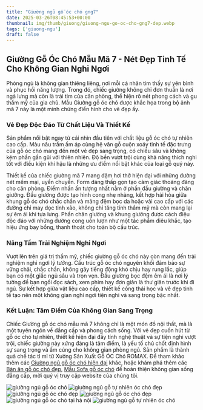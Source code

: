 ```yaml
---
title: "Giường ngủ gỗ óc chó gng7"
date: 2025-03-26T08:45:53+00:00
thumbnail: img/thumb/giuong/giuong-ngu-go-oc-cho-gng7-dep.webp
tags: ['giuong-ngu']
draft: false
---
```

## Giường Gỗ Óc Chó Mẫu Mã 7 - Nét Đẹp Tinh Tế Cho Không Gian Nghỉ Ngơi

Phòng ngủ là không gian thiêng liêng, nơi mỗi cá nhân tìm thấy sự yên bình và phục hồi năng lượng. Trong đó, chiếc giường không chỉ đơn thuần là nơi ngả lưng mà còn là trái tim của căn phòng, thể hiện rõ nét phong cách và gu thẩm mỹ của gia chủ. Mẫu Giường gỗ óc chó được khắc họa trong bộ ảnh mã 7 này là một minh chứng điển hình cho vẻ đẹp ấy.

### Vẻ Đẹp Độc Đáo Từ Chất Liệu Và Thiết Kế

Sản phẩm nổi bật ngay từ cái nhìn đầu tiên với chất liệu gỗ óc chó tự nhiên cao cấp. Màu nâu trầm ấm áp cùng hệ vân gỗ cuộn xoáy tinh tế đặc trưng của gỗ óc chó mang đến một vẻ đẹp sang trọng, có chiều sâu và không kém phần gần gũi với thiên nhiên. Độ bền vượt trội cùng khả năng thích nghi tốt với điều kiện khí hậu là những ưu điểm nổi bật khác của loại gỗ quý này.

Thiết kế của chiếc giường mã 7 mang đậm hơi thở hiện đại với những đường nét mềm mại, uyển chuyển. Form dáng thấp gọn tạo cảm giác thoáng đãng cho căn phòng. Điểm nhấn ấn tượng nhất nằm ở phần đầu giường và chân giường. Đầu giường được tạo hình cong nhẹ nhàng, kết hợp hài hòa giữa khung gỗ óc chó chắc chắn và mảng đệm bọc da hoặc vải cao cấp với các đường chỉ may dọc tinh xảo, không chỉ tăng tính thẩm mỹ mà còn mang lại sự êm ái khi tựa lưng. Phần chân giường và khung giường được cách điệu độc đáo với những đường cong uốn lượn như một tác phẩm điêu khắc, tạo hiệu ứng bay bổng, thanh thoát cho toàn bộ cấu trúc.

### Nâng Tầm Trải Nghiệm Nghỉ Ngơi

Vượt lên trên giá trị thẩm mỹ, chiếc giường gỗ óc chó này còn mang đến trải nghiệm nghỉ ngơi lý tưởng. Cấu trúc gỗ óc chó nguyên khối đảm bảo sự vững chãi, chắc chắn, không gây tiếng động khó chịu hay rung lắc, giúp bạn có một giấc ngủ sâu và trọn vẹn. Đầu giường bọc đệm êm ái là nơi lý tưởng để bạn ngồi đọc sách, xem phim hay đơn giản là thư giãn trước khi đi ngủ. Sự kết hợp giữa vật liệu cao cấp, thiết kế công thái học và vẻ đẹp tinh tế tạo nên một không gian nghỉ ngơi tiện nghi và sang trọng bậc nhất.

### Kết Luận: Tâm Điểm Của Không Gian Sang Trọng

Chiếc Giường gỗ óc chó mẫu mã 7 không chỉ là một món đồ nội thất, mà là một tuyên ngôn về đẳng cấp và phong cách sống. Với vẻ đẹp cuốn hút từ gỗ óc chó tự nhiên, thiết kế hiện đại đầy tính nghệ thuật và sự tiện nghi vượt trội, chiếc giường này xứng đáng là tâm điểm, là yếu tố chủ chốt định hình sự sang trọng và ấm cúng cho không gian phòng ngủ. Sản phẩm là thành quả chế tác tỉ mỉ từ Xưởng Sản Xuất Gỗ ÓC Chó ROMAX. Để tham khảo thêm các [Giường ngủ gỗ óc chó hiện đại](https://romax.vn/danh-muc/phong-ngu/giuong-go-oc-cho/) khác, hoặc khám phá thêm các [Bàn ăn gỗ óc chó đẹp](https://romax.vn/danh-muc/phong-bep/ban-an-go-oc-cho/), [Mẫu Sofa gỗ óc chó](https://romax.vn/danh-muc/phong-khach/sofa-go-oc-cho/) để hoàn thiện không gian sống đẳng cấp, mời quý vị truy cập website của chúng tôi.

![giường ngủ gỗ óc chó](/img/giuong/gng7/giuong-ngu-go-oc-cho-gng7-00-26.webp)
![giường ngủ gỗ tự nhiên óc chó đẹp](/img/giuong/gng7/giuong-ngu-go-oc-cho-gng7-00-27.webp)
![giường ngủ gỗ óc chó đẹp](/img/giuong/gng7/giuong-ngu-go-oc-cho-gng7-00-28.webp)
![giường ngủ gỗ óc chó đẹp](/img/giuong/gng7/giuong-ngu-go-oc-cho-gng7-00-29.webp)
![giường ngủ gỗ óc chó tại hà nội](/img/giuong/gng7/giuong-ngu-go-oc-cho-gng7-00-30.webp)
![giường ngủ gỗ tự nhiên óc chó](/img/giuong/gng7/giuong-ngu-go-oc-cho-gng7-00-31.webp)